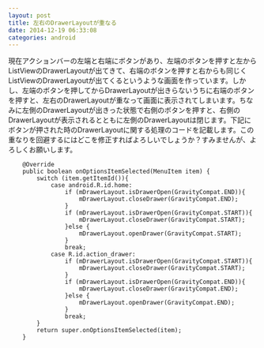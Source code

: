 ```yaml
---
layout: post
title: 左右のDrawerLayoutが重なる
date: 2014-12-19 06:33:08
categories: android
---
```

<!-- {% raw %} -->
<p>現在アクションバーの左端と右端にボタンがあり、左端のボタンを押すと左からListViewのDrawerLayoutが出てきて、右端のボタンを押すと右からも同じくListViewのDrawerLayoutが出てくるというような画面を作っています。しかし、左端のボタンを押してからDrawerLayoutが出きらないうちに右端のボタンを押すと、左右のDrawerLayoutが重なって画面に表示されてしまいます。ちなみに左側のDrawerLayoutが出きった状態で右側のボタンを押すと、右側のDrawerLayoutが表示されるとともに左側のDrawerLayoutは閉じます。下記にボタンが押された時のDrawerLayoutに関する処理のコードを記載します。この重なりを回避するにはどこを修正すればよろしいでしょうか？すみませんが、よろしくお願いします。</p>

<pre><code>    @Override
    public boolean onOptionsItemSelected(MenuItem item) {
        switch (item.getItemId()){
            case android.R.id.home:
                if (mDrawerLayout.isDrawerOpen(GravityCompat.END)){
                    mDrawerLayout.closeDrawer(GravityCompat.END);
                }
                if (mDrawerLayout.isDrawerOpen(GravityCompat.START)){
                    mDrawerLayout.closeDrawer(GravityCompat.START);
                }else {
                    mDrawerLayout.openDrawer(GravityCompat.START);
                }
                break;
            case R.id.action_drawer:
                if (mDrawerLayout.isDrawerOpen(GravityCompat.START)){
                    mDrawerLayout.closeDrawer(GravityCompat.START);
                }
                if (mDrawerLayout.isDrawerOpen(GravityCompat.END)){
                    mDrawerLayout.closeDrawer(GravityCompat.END);
                }else {
                    mDrawerLayout.openDrawer(GravityCompat.END);
                }
                break;
        }
        return super.onOptionsItemSelected(item);
    }
</code></pre>
<!-- {% endraw %} -->
